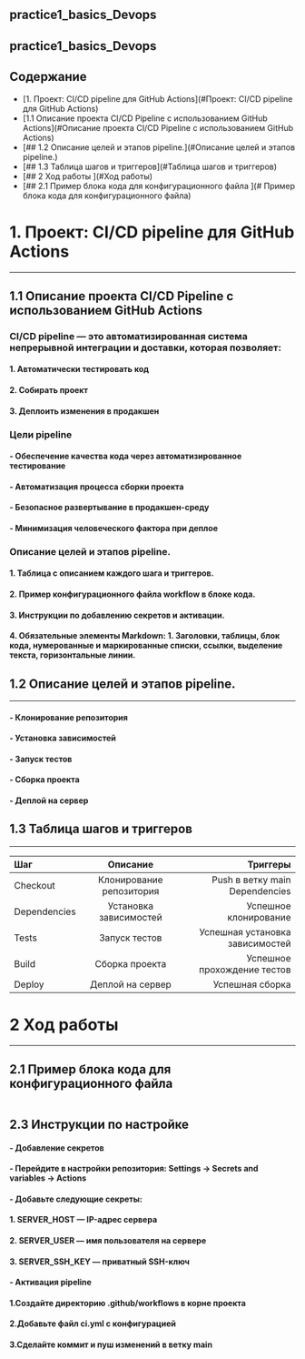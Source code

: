 ## practice1_basics_Devops
## practice1_basics_Devops

## Содержание
* [1. Проект: CI/CD pipeline для GitHub Actions](#Проект: CI/CD pipeline для GitHub Actions)
* [1.1 Описание проекта CI/CD Pipeline с использованием GitHub Actions](#Описание проекта CI/CD Pipeline с использованием GitHub Actions)
* [## 1.2 Описание целей и этапов pipeline.](#Описание целей и этапов pipeline.)
* [## 1.3 Таблица шагов и триггеров](#Таблица шагов и триггеров)
* [## 2 Ход работы ](#Ход работы)
* [## 2.1 Пример блока кода для конфигурационного файла ](# Пример блока кода для конфигурационного файла)

# 1. Проект: CI/CD pipeline для GitHub Actions
---
## 1.1 Описание проекта CI/CD Pipeline с использованием GitHub Actions

### CI/CD pipeline — это автоматизированная система непрерывной интеграции и доставки, которая позволяет:
#### 1. Автоматически тестировать код
#### 2. Собирать проект
#### 3. Деплоить изменения в продакшен

### Цели pipeline
#### - Обеспечение качества кода через автоматизированное тестирование
#### - Автоматизация процесса сборки проекта
#### - Безопасное развертывание в продакшен-среду
#### - Минимизация человеческого фактора при деплое

### Описание целей и этапов pipeline.
#### 1. Таблица с описанием каждого шага и триггеров.
#### 2. Пример конфигурационного файла workflow в блоке кода.
#### 3. Инструкции по добавлению секретов и активации.
#### 4. Обязательные элементы Markdown: 1. Заголовки, таблицы, блок кода, нумерованные и маркированные списки, ссылки, выделение текста, горизонтальные линии.


## 1.2 Описание целей и этапов pipeline.
---
#### - Клонирование репозитория
#### - Установка зависимостей
#### - Запуск тестов
#### - Сборка проекта
#### - Деплой на сервер

## 1.3 Таблица шагов и триггеров
---
|      Шаг       |	        Описание        |            Триггеры           | 
|:---------------|:------------------------:|------------------------------:|
|     Checkout   |	Клонирование репозитория|	Push в ветку main Dependencies|	
|   Dependencies | Установка зависимостей   |      Успешное клонирование    |
|      Tests     |        Запуск тестов     |Успешная установка зависимостей|
|      Build     |       Сборка проекта     | Успешное прохождение тестов   |
|      Deploy    |      Деплой на сервер    |       Успешная сборка         |


# 2 Ход работы 
---
## 2.1 Пример блока кода для конфигурационного файла
```name: CI-CD Pipeline on: push: branches: - main jobs: build-test: runs-on: ubuntu-latest steps: - name: Checkout code uses: actions/checkout@v3 - name: Install dependencies run: npm install - name: Run tests run: npm test - name: Build project run: npm run build deploy: needs: build-test runs-on: ubuntu-latest if: ${{ success() }} steps: - name: Checkout code uses: actions/checkout@v3 - name: Deploy via SSH uses: appleboy/ssh-action@master with: host: ${{ secrets.SERVER_HOST }} username: ${{ secrets.SERVER_USER }} key: ${{ secrets.SERVER_SSH_KEY }} script: | rsync -avz --delete ./build/ ${{ secrets.SERVER_USER }}@${{ secrets.SERVER_HOST }}:/var/www/html
```
## 2.3 Инструкции по настройке
#### - Добавление секретов
#### - Перейдите в настройки репозитория: Settings → Secrets and variables → Actions

#### - Добавьте следующие секреты:
#### 1. SERVER_HOST — IP-адрес сервера
#### 2. SERVER_USER — имя пользователя на сервере
#### 3. SERVER_SSH_KEY — приватный SSH-ключ
#### - Активация pipeline
#### 1.Создайте директорию .github/workflows в корне проекта
#### 2.Добавьте файл ci.yml с конфигурацией
#### 3.Сделайте коммит и пуш изменений в ветку main
